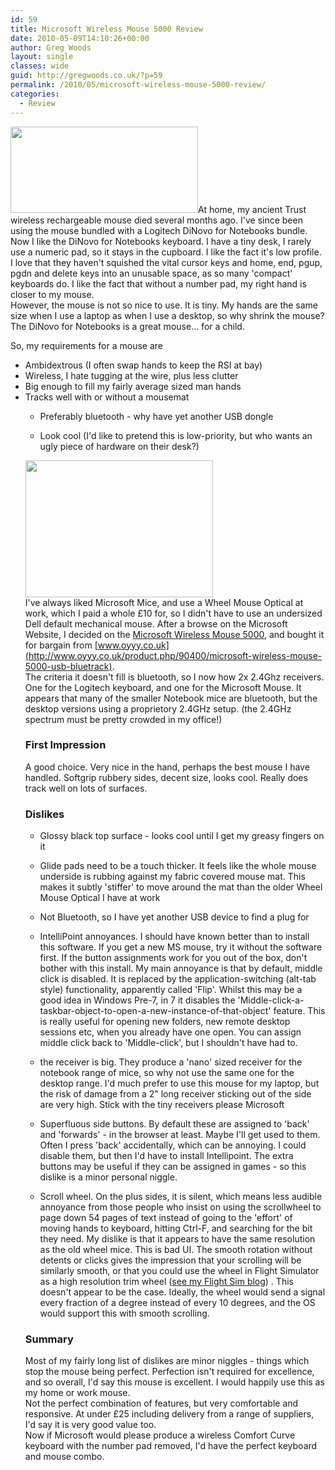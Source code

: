 ```yaml
---
id: 59
title: Microsoft Wireless Mouse 5000 Review
date: 2010-05-09T14:10:26+00:00
author: Greg Woods
layout: single
classes: wide
guid: http://gregwoods.co.uk/?p=59
permalink: /2010/05/microsoft-wireless-mouse-5000-review/
categories:
  - Review
---
```

[<img src="http://gregwoods.co.uk/wp-content/uploads/2010/04/dinovofornotebookscropped-300x138.jpg" alt="" title="Logitech DiNovo for Notebooks" width="300" height="138" class="alignright size-medium wp-image-61" />](http://gregwoods.co.uk/wp-content/uploads/2010/04/dinovofornotebookscropped.jpg)At home, my ancient Trust wireless rechargeable mouse died several months ago. I've since been using the mouse bundled with a Logitech DiNovo for Notebooks bundle.  
Now I like the DiNovo for Notebooks keyboard. I have a tiny desk, I rarely use a numeric pad, so it stays in the cupboard. I like the fact it's low profile. I love that they haven't squished the vital cursor keys and home, end, pgup, pgdn and delete keys into an unusable space, as so many 'compact' keyboards do. I like the fact that without a number pad, my right hand is closer to my mouse.  
However, the mouse is not so nice to use. It is tiny. My hands are the same size when I use a laptop as when I use a desktop, so why shrink the mouse? The DiNovo for Notebooks is a great mouse... for a child.

So, my requirements for a mouse are

  * Ambidextrous (I often swap hands to keep the RSI at bay)
  * Wireless, I hate tugging at the wire, plus less clutter
  * Big enough to fill my fairly average sized man hands
  * Tracks well with or without a mousemat 
      * Preferably bluetooth - why have yet another USB dongle
      * Look cool (I'd like to pretend this is low-priority, but who wants an ugly piece of hardware on their desk?) </ul> 
        [<img src="http://gregwoods.co.uk/wp-content/uploads/2010/04/Microsoft_Wireless_Mouse_5000_610x446-300x219.jpg" alt="" title="Microsoft Wireless Mouse 5000" width="300" height="219" class="alignleft size-medium wp-image-68" />](http://gregwoods.co.uk/wp-content/uploads/2010/04/Microsoft_Wireless_Mouse_5000_610x446.jpg)  
        I've always liked Microsoft Mice, and use a Wheel Mouse Optical at work, which I paid a whole £10 for, so I didn't have to use an undersized Dell default mechanical mouse. After a browse on the Microsoft Website, I decided on the [Microsoft Wireless Mouse 5000](http://www.microsoft.com/uk/hardware/mouseandkeyboard/productdetails.aspx?pid=120), and bought it for bargain from [www.oyyy.co.uk](http://www.oyyy.co.uk/product.php/90400/microsoft-wireless-mouse-5000-usb-bluetrack).  
        The criteria it doesn't fill is bluetooth, so I now how 2x 2.4Ghz receivers. One for the Logitech keyboard, and one for the Microsoft Mouse. It appears that many of the smaller Notebook mice are bluetooth, but the desktop versions using a proprietory 2.4GHz setup. (the 2.4GHz spectrum must be pretty crowded in my office!)
        
        ### First Impression
        
        A good choice. Very nice in the hand, perhaps the best mouse I have handled. Softgrip rubbery sides, decent size, looks cool. Really does track well on lots of surfaces.
        
        ### Dislikes
        
          * Glossy black top surface - looks cool until I get my greasy fingers on it
          * Glide pads need to be a touch thicker. It feels like the whole mouse underside is rubbing against my fabric covered mouse mat. This makes it subtly 'stiffer' to move around the mat than the older Wheel Mouse Optical I have at work
          * Not Bluetooth, so I have yet another USB device to find a plug for
          * IntelliPoint annoyances. I should have known better than to install this software. If you get a new MS mouse, try it without the software first. If the button assignments work for you out of the box, don't bother with this install. My main annoyance is that by default, middle click is disabled. It is replaced by the application-switching (alt-tab style) functionality, apparently called 'Flip'. Whilst this may be a good idea in Windows Pre-7, in 7 it disables the 'Middle-click-a-taskbar-object-to-open-a-new-instance-of-that-object' feature. This is really useful for opening new folders, new remote desktop sessions etc, when you already have one open. You can assign middle click back to 'Middle-click', but I shouldn't have had to.
          * the receiver is big. They produce a 'nano' sized receiver for the notebook range of mice, so why not use the same one for the desktop range. I'd much prefer to use this mouse for my laptop, but the risk of damage from a 2" long receiver sticking out of the side are very high. Stick with the tiny receivers please Microsoft
          * Superfluous side buttons. By default these are assigned to 'back' and 'forwards' - in the browser at least. Maybe I'll get used to them. Often I press 'back' accidentally, which can be annoying. I could disable them, but then I'd have to install Intellipoint. The extra buttons may be useful if they can be assigned in games - so this dislike is a minor personal niggle.
          * Scroll wheel. On the plus sides, it is silent, which means less audible annoyance from those people who insist on using the scrollwheel to page down 54 pages of text instead of going to the 'effort' of moving hands to keyboard, hitting Ctrl-F, and searching for the bit they need. My dislike is that it appears to have the same resolution as the old wheel mice. This is bad UI. The smooth rotation without detents or clicks gives the impression that your scrolling will be similarly smooth, or that you could use the wheel in Flight Simulator as a high resolution trim wheel ([see my Flight Sim blog](http://misternightdrive.spaces.live.com/blog/cns!16978DB03C24268A!254.trak)) . This doesn't appear to be the case. Ideally, the wheel would send a signal every fraction of a degree instead of every 10 degrees, and the OS would support this with smooth scrolling. </ul> 
            ### Summary
            
            Most of my fairly long list of dislikes are minor niggles - things which stop the mouse being perfect. Perfection isn't required for excellence, and so overall, I'd say this mouse is excellent. I would happily use this as my home or work mouse.  
            Not the perfect combination of features, but very comfortable and responsive. At under £25 including delivery from a range of suppliers, I'd say it is very good value too.  
            Now if Microsoft would please produce a wireless Comfort Curve keyboard with the number pad removed, I'd have the perfect keyboard and mouse combo.